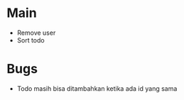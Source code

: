 # Main
  <!-- - Tambahkan fungsi untuk menyimpan data ke file external -->
  <!-- - Buat test untuk keseluruhan fungsi terutama fungsi save & load -->
  <!-- - Tambahkan fitur untuk mengirim note -->
  <!-- - Tambahkan fitur menerima sharing note -->
  <!-- - Tambah todo dengan relasi -->
  <!-- - Tampilkan todo -->
  <!-- - Hapus Notebook -->
  <!-- - Undo hapus notebook -->
  <!-- - Hapus todo -->
  <!-- - Sort todo by degree -->
  <!-- - What to do -->
  - Remove user
  - Sort todo


# Bugs
  - Todo masih bisa ditambahkan ketika ada id yang sama
